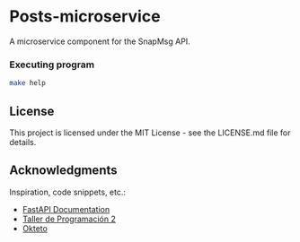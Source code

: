 # Posts-microservice

A microservice component for the SnapMsg API.

### Executing program

```sh
make help
```

## License

This project is licensed under the MIT License - see the LICENSE.md file for details.

## Acknowledgments

Inspiration, code snippets, etc.:

- [FastAPI Documentation](https://fastapi.tiangolo.com/)
- [Taller de Programación 2](https://taller-de-programacion-2.github.io/)
- [Okteto](https://okteto.com/docs/)
```
